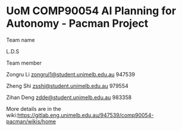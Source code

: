 # UoM COMP90054 AI Planning for Autonomy - Pacman Project 

Team name

L.D.S

Team member

Zongru Li zongrul1@student.unimelb.edu.au 947539 

Zheng Shi zsshi@student.unimelb.edu.au 979554

Zihan Deng zdde@student.unimelb.edu.au 983358

More details are in the wiki:https://gitlab.eng.unimelb.edu.au/947539/comp90054-pacman/wikis/home